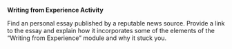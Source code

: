 ﻿**Writing from Experience Activity**

Find an personal essay published by a reputable news source. Provide a link to the essay and explain how it incorporates some of the elements of the “Writing from Experience” module and why it stuck you. 
